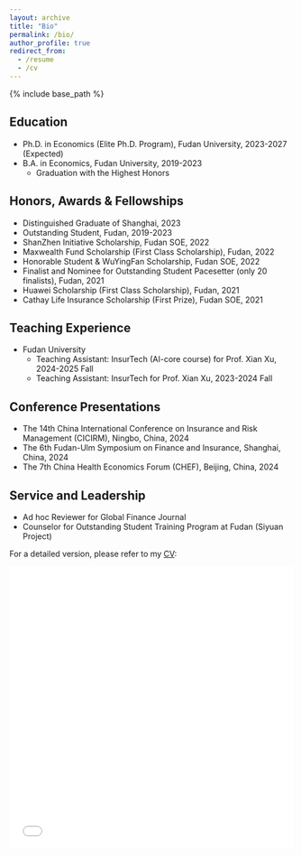 ```yaml
---
layout: archive
title: "Bio"
permalink: /bio/
author_profile: true
redirect_from:
  - /resume
  - /cv
---
```


{% include base_path %}



Education
------
- Ph.D. in Economics (Elite Ph.D. Program), Fudan University, 2023-2027 (Expected)
- B.A. in Economics, Fudan University, 2019-2023
  - Graduation with the Highest Honors 

Honors, Awards & Fellowships
------
- Distinguished Graduate of Shanghai, 2023
- Outstanding Student, Fudan, 2019-2023
- ShanZhen Initiative Scholarship, Fudan SOE, 2022
- Maxwealth Fund Scholarship (First Class Scholarship), Fudan, 2022
- Honorable Student & WuYingFan Scholarship, Fudan SOE, 2022
- Finalist and Nominee for Outstanding Student Pacesetter (only 20 finalists), Fudan, 2021
- Huawei Scholarship (First Class Scholarship), Fudan, 2021
- Cathay Life Insurance Scholarship (First Prize), Fudan SOE, 2021

Teaching Experience
------
* Fudan University
  * Teaching Assistant: InsurTech (AI-core course) for Prof. Xian Xu, 2024-2025 Fall
  * Teaching Assistant: InsurTech for Prof. Xian Xu, 2023-2024 Fall
  
Conference Presentations
------
- The 14th China International Conference on Insurance and Risk Management (CICIRM), Ningbo, China, 2024
- The 6th Fudan-Ulm Symposium on Finance and Insurance, Shanghai, China, 2024
- The 7th China Health Economics Forum (CHEF), Beijing, China, 2024

Service and Leadership
------
* Ad hoc Reviewer for Global Finance Journal
* Counselor for Outstanding Student Training Program at Fudan (Siyuan Project)


For a detailed version, please refer to my [CV](/assets/CV.pdf):
<iframe src="/assets/CV.pdf" width="100%" height="500" frameborder="no" border="0" marginwidth="0" marginheight="0"></iframe>

